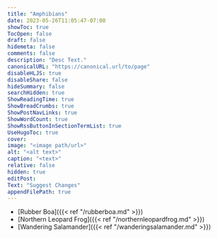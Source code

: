 ```yaml
---
title: "Amphibians"
date: 2023-05-26T11:05:47-07:00
showToc: true
TocOpen: false
draft: false
hidemeta: false
comments: false
description: "Desc Text."
canonicalURL: "https://canonical.url/to/page"
disableHLJS: true 
disableShare: false
hideSummary: false
searchHidden: true
ShowReadingTime: true
ShowBreadCrumbs: true
ShowPostNavLinks: true
ShowWordCount: true
ShowRssButtonInSectionTermList: true
UseHugoToc: true
cover:
image: "<image path/url>" 
alt: "<alt text>" 
caption: "<text>" 
relative: false
hidden: true
editPost:
Text: "Suggest Changes" 
appendFilePath: true 
---
```


* [Rubber Boa]({{< ref "/rubberboa.md" >}})
* [Northern Leopard Frog]({{< ref "/northernleopardfrog.md" >}})
* [Wandering Salamander]({{< ref "/wanderingsalamander.md" >}})

